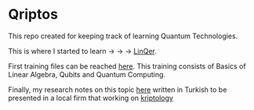 # Qriptos

This repo created for keeping track of learning Quantum Technologies.

This is where I started to learn -> -> -> [LinQer](https://qturkey.org/).

First training files can be reached [here](https://github.com/kasimerbay/Qriptos/blob/main/bronze_istanbul-master.zip). This training consists of Basics of Linear Algebra, Qubits and Quantum Computing.

Finally, my research notes on this topic [here](https://kasimerbay.github.io/Kuantum__Programlama.pdf) written in Turkish to be presented in a local firm that working on [kriptology](https://www.ctech.com.tr/tr/urunler/siber-guvenlik/sifreleme-ve-veri-guvenligi-cihazlari/kryptos-tr)

